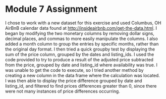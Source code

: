 # Module 7 Assignment

I chose to work with a new dataset for this exercise and used Columbus, OH AirBnB calendar data found at http://insideairbnb.com/get-the-data.html.  I began by modifying the two monetary columns by removing dollar signs, decimal places, and commas to more easily manipulate the columns.  I also added a month column to group the entries by specific months, rather than the original day format.  I then tried a quick groupby test by displaying the sum of the price column, grouped by the dates and listing_ids.  I used the code provided to try to produce a result of the adjusted price subtracted from the price, grouped by date and listing_id where availability was true.  I was unable to get the code to execute, so I tried another method by creating a new column in the data frame where the calculation was located.  I was then able to display the price difference grouped by date and listing_id, and filtered to find prices differences greater than 0, since there were not many instances of price differences occurring.

